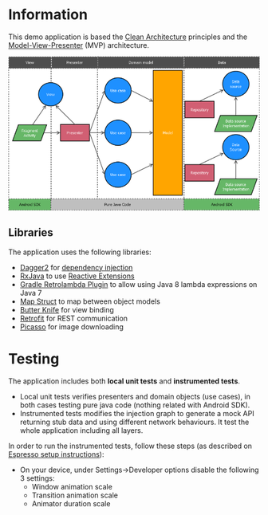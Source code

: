 Information
===========

This demo application is based the [Clean Architecture](https://blog.8thlight.com/uncle-bob/2012/08/13/the-clean-architecture.html) principles and the [Model-View-Presenter](https://en.wikipedia.org/wiki/Model%E2%80%93view%E2%80%93presenter) (MVP) architecture.

![Application architecture](architecture.png)

## Libraries

The application uses the following libraries:

* [Dagger2](https://google.github.io/dagger/) for [dependency injection](https://en.wikipedia.org/wiki/Dependency_injection)
* [RxJava](https://github.com/ReactiveX/RxJava) to use [Reactive Extensions](http://reactivex.io)
* [Gradle Retrolambda Plugin](https://github.com/evant/gradle-retrolambda) to allow using Java 8 lambda expressions on Java 7
* [Map Struct](http://mapstruct.org/) to map between object models
* [Butter Knife](http://jakewharton.github.io/butterknife/) for view binding
* [Retrofit](http://square.github.io/retrofit/) for REST communication
* [Picasso](http://square.github.io/picasso/) for image downloading

# Testing

The application includes both **local unit tests** and **instrumented tests**.

* Local unit tests verifies presenters and domain objects (use cases), in both cases testing pure java code (nothing related with Android SDK).
* Instrumented tests modifies the injection graph to generate a mock API returning stub data and using different network behaviours. It test the whole application including all layers.

In order to run the instrumented tests, follow these steps (as described on [Espresso setup instructions](https://google.github.io/android-testing-support-library/docs/espresso/setup/index.html#setup-your-test-environment)):

* On your device, under Settings->Developer options disable the following 3 settings:
    * Window animation scale
    * Transition animation scale
    * Animator duration scale
